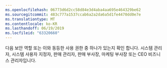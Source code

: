 ```yaml
---
ms.openlocfilehash: 06773d6d2cc58d84e3d4aba4aa695e464329be62
ms.sourcegitcommit: 483c777a1537ccab6a2a2da6a5d1fe4470dd0e7e
ms.translationtype: MT
ms.contentlocale: ko-KR
ms.lasthandoff: 06/19/2019
ms.locfileid: "63320660"
---
```

다음 보안 역할 또는 이와 동등한 사용 권한 중 하나가 있는지 확인 합니다. 시스템 관리자, 시스템 사용자 지정자, 판매 관리자, 판매 부사장, 마케팅 부사장 또는 CEO 비즈니스 관리자입니다.